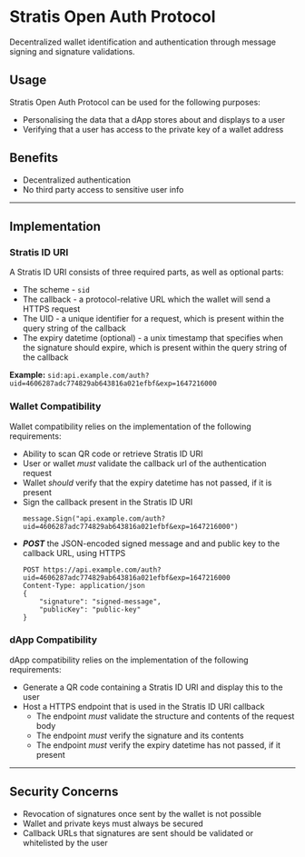 # Stratis Open Auth Protocol

Decentralized wallet identification and authentication through message signing and signature validations.

## Usage

Stratis Open Auth Protocol can be used for the following purposes:

* Personalising the data that a dApp stores about and displays to a user
* Verifying that a user has access to the private key of a wallet address

## Benefits

- Decentralized authentication
- No third party access to sensitive user info

___

## Implementation

### Stratis ID URI

A Stratis ID URI consists of three required parts, as well as optional parts:

- The scheme - `sid`
- The callback - a protocol-relative URL which the wallet will send a HTTPS request
- The UID - a unique identifier for a request, which is present within the query string of the callback
- The expiry datetime (optional) - a unix timestamp that specifies when the signature should expire, which is present within the query string of the callback

**Example:** `sid:api.example.com/auth?uid=4606287adc774829ab643816a021efbf&exp=1647216000`

### Wallet Compatibility

Wallet compatibility relies on the implementation of the following requirements:

- Ability to scan QR code or retrieve Stratis ID URI
- User or wallet _must_ validate the callback url of the authentication request
- Wallet _should_ verify that the expiry datetime has not passed, if it is present
- Sign the callback present in the Stratis ID URI
    ```
    message.Sign("api.example.com/auth?uid=4606287adc774829ab643816a021efbf&exp=1647216000")
    ```
- _**POST**_ the JSON-encoded signed message and and public key to the callback URL, using HTTPS
    ```
    POST https://api.example.com/auth?uid=4606287adc774829ab643816a021efbf&exp=1647216000
    Content-Type: application/json
    {
        "signature": "signed-message",
        "publicKey": "public-key"
    }
    ```
    
### dApp Compatibility

dApp compatibility relies on the implementation of the following requirements:

- Generate a QR code containing a Stratis ID URI and display this to the user
- Host a HTTPS endpoint that is used in the Stratis ID URI callback
  - The endpoint _must_ validate the structure and contents of the request body
  - The endpoint _must_ verify the signature and its contents
  - The endpoint _must_ verify the expiry datetime has not passed, if it present

___

## Security Concerns

- Revocation of signatures once sent by the wallet is not possible
- Wallet and private keys must always be secured
- Callback URLs that signatures are sent should be validated or whitelisted by the user
